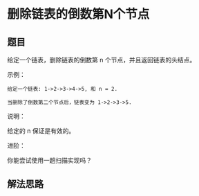 # 删除链表的倒数第N个节点
## 题目
给定一个链表，删除链表的倒数第 n 个节点，并且返回链表的头结点。

示例：
~~~
给定一个链表: 1->2->3->4->5, 和 n = 2.

当删除了倒数第二个节点后，链表变为 1->2->3->5.
~~~
说明：

给定的 n 保证是有效的。

进阶：

你能尝试使用一趟扫描实现吗？

## 解法思路
